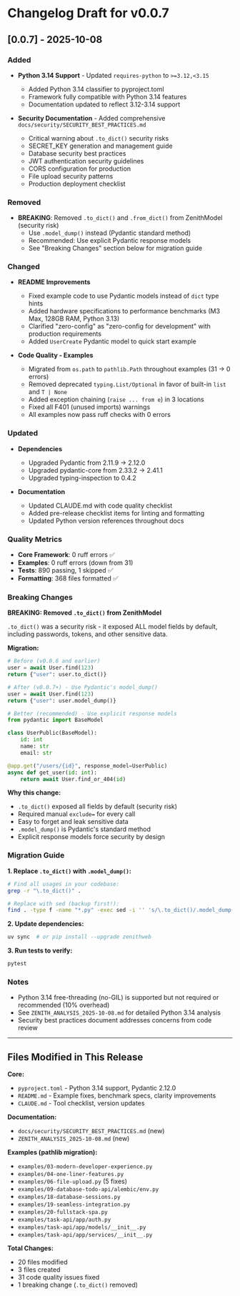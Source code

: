 # Changelog Draft for v0.0.7

## [0.0.7] - 2025-10-08

### Added
- **Python 3.14 Support** - Updated `requires-python` to `>=3.12,<3.15`
  - Added Python 3.14 classifier to pyproject.toml
  - Framework fully compatible with Python 3.14 features
  - Documentation updated to reflect 3.12-3.14 support

- **Security Documentation** - Added comprehensive `docs/security/SECURITY_BEST_PRACTICES.md`
  - Critical warning about `.to_dict()` security risks
  - SECRET_KEY generation and management guide
  - Database security best practices
  - JWT authentication security guidelines
  - CORS configuration for production
  - File upload security patterns
  - Production deployment checklist

### Removed
- **BREAKING**: Removed `.to_dict()` and `.from_dict()` from ZenithModel (security risk)
  - Use `.model_dump()` instead (Pydantic standard method)
  - Recommended: Use explicit Pydantic response models
  - See "Breaking Changes" section below for migration guide

### Changed
- **README Improvements**
  - Fixed example code to use Pydantic models instead of `dict` type hints
  - Added hardware specifications to performance benchmarks (M3 Max, 128GB RAM, Python 3.13)
  - Clarified "zero-config" as "zero-config for development" with production requirements
  - Added `UserCreate` Pydantic model to quick start example

- **Code Quality - Examples**
  - Migrated from `os.path` to `pathlib.Path` throughout examples (31 → 0 errors)
  - Removed deprecated `typing.List/Optional` in favor of built-in `list` and `T | None`
  - Added exception chaining (`raise ... from e`) in 3 locations
  - Fixed all F401 (unused imports) warnings
  - All examples now pass ruff checks with 0 errors

### Updated
- **Dependencies**
  - Upgraded Pydantic from 2.11.9 → 2.12.0
  - Upgraded pydantic-core from 2.33.2 → 2.41.1
  - Upgraded typing-inspection to 0.4.2

- **Documentation**
  - Updated CLAUDE.md with code quality checklist
  - Added pre-release checklist items for linting and formatting
  - Updated Python version references throughout docs

### Quality Metrics
- **Core Framework**: 0 ruff errors ✅
- **Examples**: 0 ruff errors (down from 31)
- **Tests**: 890 passing, 1 skipped ✅
- **Formatting**: 368 files formatted ✅

### Breaking Changes

**BREAKING: Removed `.to_dict()` from ZenithModel**

`.to_dict()` was a security risk - it exposed ALL model fields by default, including passwords, tokens, and other sensitive data.

**Migration:**
```python
# Before (v0.0.6 and earlier)
user = await User.find(123)
return {"user": user.to_dict()}

# After (v0.0.7+) - Use Pydantic's model_dump()
user = await User.find(123)
return {"user": user.model_dump()}

# Better (recommended) - Use explicit response models
from pydantic import BaseModel

class UserPublic(BaseModel):
    id: int
    name: str
    email: str

@app.get("/users/{id}", response_model=UserPublic)
async def get_user(id: int):
    return await User.find_or_404(id)
```

**Why this change:**
- `.to_dict()` exposed all fields by default (security risk)
- Required manual `exclude=` for every call
- Easy to forget and leak sensitive data
- `.model_dump()` is Pydantic's standard method
- Explicit response models force security by design

### Migration Guide

**1. Replace `.to_dict()` with `.model_dump()`:**
```bash
# Find all usages in your codebase:
grep -r "\.to_dict()" .

# Replace with sed (backup first!):
find . -type f -name "*.py" -exec sed -i '' 's/\.to_dict()/.model_dump()/g' {} \;
```

**2. Update dependencies:**
```bash
uv sync  # or pip install --upgrade zenithweb
```

**3. Run tests to verify:**
```bash
pytest
```

### Notes
- Python 3.14 free-threading (no-GIL) is supported but not required or recommended (10% overhead)
- See `ZENITH_ANALYSIS_2025-10-08.md` for detailed Python 3.14 analysis
- Security best practices document addresses concerns from code review

---

## Files Modified in This Release

**Core:**
- `pyproject.toml` - Python 3.14 support, Pydantic 2.12.0
- `README.md` - Example fixes, benchmark specs, clarity improvements
- `CLAUDE.md` - Tool checklist, version updates

**Documentation:**
- `docs/security/SECURITY_BEST_PRACTICES.md` (new)
- `ZENITH_ANALYSIS_2025-10-08.md` (new)

**Examples (pathlib migration):**
- `examples/03-modern-developer-experience.py`
- `examples/04-one-liner-features.py`
- `examples/06-file-upload.py` (5 fixes)
- `examples/09-database-todo-api/alembic/env.py`
- `examples/18-database-sessions.py`
- `examples/19-seamless-integration.py`
- `examples/20-fullstack-spa.py`
- `examples/task-api/app/auth.py`
- `examples/task-api/app/models/__init__.py`
- `examples/task-api/app/services/__init__.py`

**Total Changes:**
- 20 files modified
- 3 files created
- 31 code quality issues fixed
- 1 breaking change (`.to_dict()` removed)
